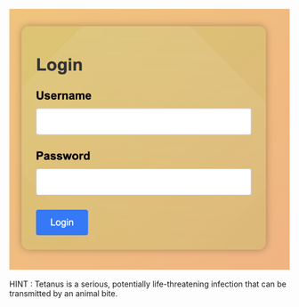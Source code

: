 ![1705765042812](image/README/1705765042812.png)

HINT : Tetanus is a serious, potentially life-threatening infection that can be transmitted by an animal bite.
